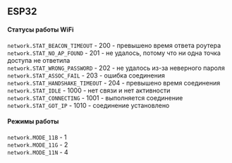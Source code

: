 ## ESP32

#### Статусы работы WiFi   
```network.STAT_BEACON_TIMEOUT```       - 200   - превышено время ответа роутера  
```network.STAT_NO_AP_FOUND```          - 201   - не удалось, потому что ни одна точка доступа не ответила  
```network.STAT_WRONG_PASSWORD```       - 202   - не удалось из-за неверного пароля  
```network.STAT_ASSOC_FAIL```           - 203   - ошибка соединения  
```network.STAT_HANDSHAKE_TIMEOUT```    - 204   - превышено время соединения  
```network.STAT_IDLE```                 - 1000  - нет связи и нет активности   
```network.STAT_CONNECTING```           - 1001  - выполняется соединение  
```network.STAT_GOT_IP```               - 1010  - соединение установлено  

#### Режимы работы   
```network.MODE_11B```                  - 1  
```network.MODE_11G```                  - 2  
```network.MODE_11N```                  - 4  